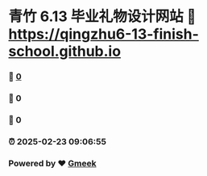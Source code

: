 # 青竹 6.13 毕业礼物设计网站 :link: https://qingzhu6-13-finish-school.github.io 
### :page_facing_up: [0](https://qingzhu6-13-finish-school.github.io/tag.html) 
### :speech_balloon: 0 
### :hibiscus: 0 
### :alarm_clock: 2025-02-23 09:06:55 
### Powered by :heart: [Gmeek](https://github.com/Meekdai/Gmeek)
